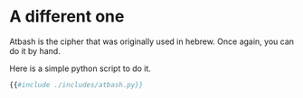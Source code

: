 # A different one

Atbash is the cipher that was originally used in hebrew. Once again, you can do it by hand. 

Here is a simple python script to do it.

```py
{{#include ./includes/atbash.py}}
```
